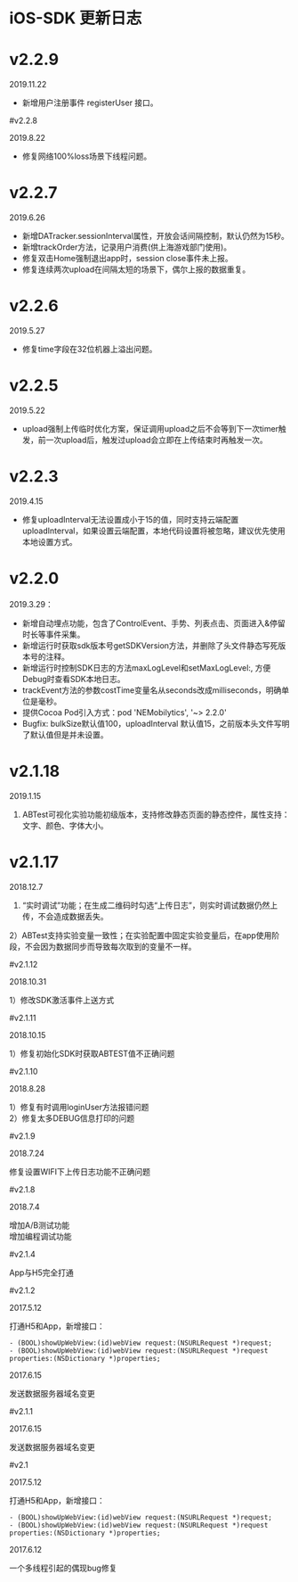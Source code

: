 # iOS-SDK 更新日志
# v2.2.9

2019.11.22

* 新增用户注册事件 registerUser 接口。

#v2.2.8

2019.8.22

* 修复网络100%loss场景下线程问题。

# v2.2.7

2019.6.26

- 新增DATracker.sessionInterval属性，开放会话间隔控制，默认仍然为15秒。
- 新增trackOrder方法，记录用户消费(供上海游戏部门使用)。
- 修复双击Home强制退出app时，session close事件未上报。
- 修复连续两次upload在间隔太短的场景下，偶尔上报的数据重复。

# v2.2.6

2019.5.27

-  修复time字段在32位机器上溢出问题。

# v2.2.5

2019.5.22

-  upload强制上传临时优化方案，保证调用upload之后不会等到下一次timer触发，前一次upload后，触发过upload会立即在上传结束时再触发一次。

# v2.2.3

2019.4.15

- 修复uploadInterval无法设置成小于15的值，同时支持云端配置uploadInterval，如果设置云端配置，本地代码设置将被忽略，建议优先使用本地设置方式。

# v2.2.0

2019.3.29：

- 新增自动埋点功能，包含了ControlEvent、手势、列表点击、页面进入&停留时长等事件采集。
- 新增运行时获取sdk版本号getSDKVersion方法，并删除了头文件静态写死版本号的注释。
- 新增运行时控制SDK日志的方法maxLogLevel和setMaxLogLevel:, 方便Debug时查看SDK本地日志。
- trackEvent方法的参数costTime变量名从seconds改成milliseconds，明确单位是毫秒。
- 提供Cocoa Pod引入方式：pod 'NEMobilytics', '~> 2.2.0'
- Bugfix: bulkSize默认值100，uploadInterval 默认值15，之前版本头文件写明了默认值但是并未设置。



# v2.1.18

2019.1.15

1) ABTest可视化实验功能初级版本，支持修改静态页面的静态控件，属性支持：文字、颜色、字体大小。

# v2.1.17

2018.12.7

1) “实时调试”功能；在生成二维码时勾选“上传日志”，则实时调试数据仍然上传，不会造成数据丢失。

2）ABTest支持实验变量一致性；在实验配置中固定实验变量后，在app使用阶段，不会因为数据同步而导致每次取到的变量不一样。

#v2.1.12

2018.10.31

1）修改SDK激活事件上送方式

#v2.1.11

2018.10.15

1）修复初始化SDK时获取ABTEST值不正确问题

#v2.1.10

2018.8.28

1）修复有时调用loginUser方法报错问题     
2）修复太多DEBUG信息打印的问题     

#v2.1.9

2018.7.24

修复设置WIFI下上传日志功能不正确问题

#v2.1.8

2018.7.4

增加A/B测试功能      
增加编程调试功能

#v2.1.4

App与H5完全打通

#v2.1.2

2017.5.12

打通H5和App，新增接口：

```
- (BOOL)showUpWebView:(id)webView request:(NSURLRequest *)request;
- (BOOL)showUpWebView:(id)webView request:(NSURLRequest *)request properties:(NSDictionary *)properties;
```

2017.6.15

发送数据服务器域名变更

#v2.1.1

2017.6.15

发送数据服务器域名变更

#v2.1

2017.5.12

打通H5和App，新增接口：

```
- (BOOL)showUpWebView:(id)webView request:(NSURLRequest *)request;
- (BOOL)showUpWebView:(id)webView request:(NSURLRequest *)request properties:(NSDictionary *)properties;
```

2017.6.12

一个多线程引起的偶现bug修复

